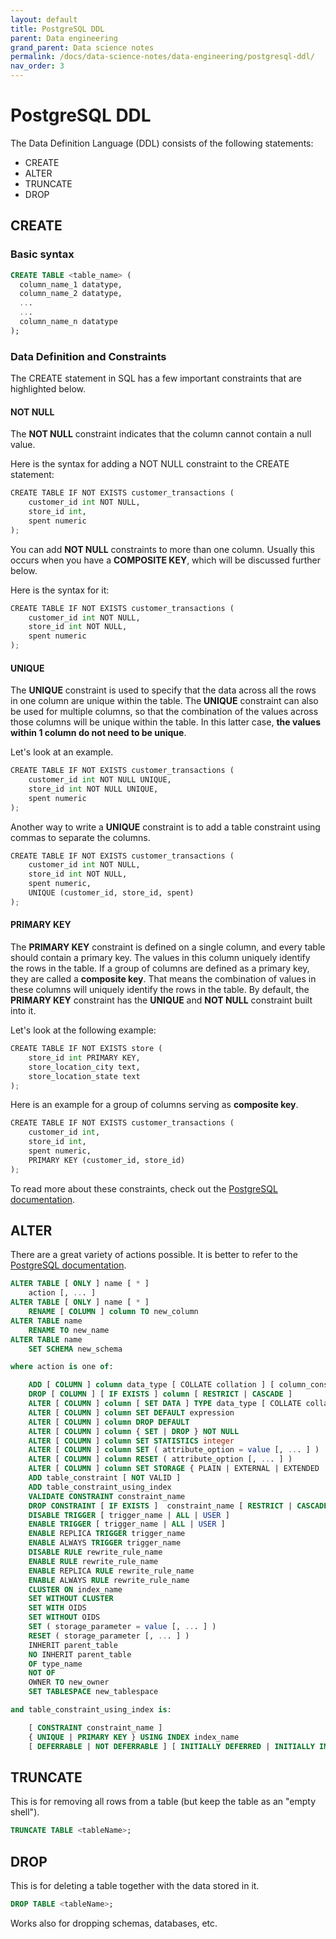 ```yaml
---
layout: default
title: PostgreSQL DDL
parent: Data engineering
grand_parent: Data science notes
permalink: /docs/data-science-notes/data-engineering/postgresql-ddl/
nav_order: 3
---
```


# PostgreSQL DDL

The Data Definition Language (DDL) consists of the following statements:

- CREATE
- ALTER
- TRUNCATE
- DROP

## CREATE

### Basic syntax

```sql
CREATE TABLE <table_name> (
  column_name_1 datatype,
  column_name_2 datatype,
  ...
  ...
  column_name_n datatype
);
```

### Data Definition and Constraints

The CREATE statement in SQL has a few important constraints that are highlighted below.

#### NOT NULL

The **NOT NULL** constraint indicates that the column cannot contain a null value.

Here is the syntax for adding a NOT NULL constraint to the CREATE statement:

```python
CREATE TABLE IF NOT EXISTS customer_transactions (
    customer_id int NOT NULL, 
    store_id int, 
    spent numeric
);
```

You can add **NOT NULL** constraints to more than one column. Usually this occurs when you have a **COMPOSITE KEY**, which will be discussed further below.

Here is the syntax for it:

```python
CREATE TABLE IF NOT EXISTS customer_transactions (
    customer_id int NOT NULL, 
    store_id int NOT NULL, 
    spent numeric
);
```

#### UNIQUE

The **UNIQUE** constraint is used to specify that the data across all the rows in one column are unique within the table. The **UNIQUE** constraint can also be used for multiple columns, so that the combination of the values across those columns will be unique within the table. In this latter case, **the values within 1 column do not need to be unique**.

Let's look at an example.

```python
CREATE TABLE IF NOT EXISTS customer_transactions (
    customer_id int NOT NULL UNIQUE, 
    store_id int NOT NULL UNIQUE, 
    spent numeric 
);
```

Another way to write a **UNIQUE** constraint is to add a table constraint using commas to separate the columns.

```python
CREATE TABLE IF NOT EXISTS customer_transactions (
    customer_id int NOT NULL, 
    store_id int NOT NULL, 
    spent numeric,
    UNIQUE (customer_id, store_id, spent)
);
```

#### PRIMARY KEY

The **PRIMARY KEY** constraint is defined on a single column, and every table should contain a primary key. The values in this column uniquely identify the rows in the table. If a group of columns are defined as a primary key, they are called a **composite key**. That means the combination of values in these columns will uniquely identify the rows in the table. By default, the **PRIMARY KEY** constraint has the **UNIQUE** and **NOT NULL** constraint built into it.

Let's look at the following example:

```python
CREATE TABLE IF NOT EXISTS store (
    store_id int PRIMARY KEY, 
    store_location_city text,
    store_location_state text
);
```

Here is an example for a group of columns serving as **composite key**.

```python
CREATE TABLE IF NOT EXISTS customer_transactions (
    customer_id int, 
    store_id int, 
    spent numeric,
    PRIMARY KEY (customer_id, store_id)
);
```

To read more about these constraints, check out the [PostgreSQL documentation](https://www.postgresql.org/docs/9.4/ddl-constraints.html).

## ALTER

There are a great variety of actions possible. It is better to refer to the [PostgreSQL documentation](https://www.postgresql.org/docs/9.1/sql-altertable.html).

```sql
ALTER TABLE [ ONLY ] name [ * ]
    action [, ... ]
ALTER TABLE [ ONLY ] name [ * ]
    RENAME [ COLUMN ] column TO new_column
ALTER TABLE name
    RENAME TO new_name
ALTER TABLE name
    SET SCHEMA new_schema

where action is one of:

    ADD [ COLUMN ] column data_type [ COLLATE collation ] [ column_constraint [ ... ] ]
    DROP [ COLUMN ] [ IF EXISTS ] column [ RESTRICT | CASCADE ]
    ALTER [ COLUMN ] column [ SET DATA ] TYPE data_type [ COLLATE collation ] [ USING expression ]
    ALTER [ COLUMN ] column SET DEFAULT expression
    ALTER [ COLUMN ] column DROP DEFAULT
    ALTER [ COLUMN ] column { SET | DROP } NOT NULL
    ALTER [ COLUMN ] column SET STATISTICS integer
    ALTER [ COLUMN ] column SET ( attribute_option = value [, ... ] )
    ALTER [ COLUMN ] column RESET ( attribute_option [, ... ] )
    ALTER [ COLUMN ] column SET STORAGE { PLAIN | EXTERNAL | EXTENDED | MAIN }
    ADD table_constraint [ NOT VALID ]
    ADD table_constraint_using_index
    VALIDATE CONSTRAINT constraint_name
    DROP CONSTRAINT [ IF EXISTS ]  constraint_name [ RESTRICT | CASCADE ]
    DISABLE TRIGGER [ trigger_name | ALL | USER ]
    ENABLE TRIGGER [ trigger_name | ALL | USER ]
    ENABLE REPLICA TRIGGER trigger_name
    ENABLE ALWAYS TRIGGER trigger_name
    DISABLE RULE rewrite_rule_name
    ENABLE RULE rewrite_rule_name
    ENABLE REPLICA RULE rewrite_rule_name
    ENABLE ALWAYS RULE rewrite_rule_name
    CLUSTER ON index_name
    SET WITHOUT CLUSTER
    SET WITH OIDS
    SET WITHOUT OIDS
    SET ( storage_parameter = value [, ... ] )
    RESET ( storage_parameter [, ... ] )
    INHERIT parent_table
    NO INHERIT parent_table
    OF type_name
    NOT OF
    OWNER TO new_owner
    SET TABLESPACE new_tablespace

and table_constraint_using_index is:

    [ CONSTRAINT constraint_name ]
    { UNIQUE | PRIMARY KEY } USING INDEX index_name
    [ DEFERRABLE | NOT DEFERRABLE ] [ INITIALLY DEFERRED | INITIALLY IMMEDIATE ]
```

## TRUNCATE

This is for removing all rows from a table (but keep the table as an "empty shell").

```sql
TRUNCATE TABLE <tableName>;
```

## DROP

This is for deleting a table together with the data stored in it.

```sql
DROP TABLE <tableName>;
```

Works also for dropping schemas, databases, etc.
